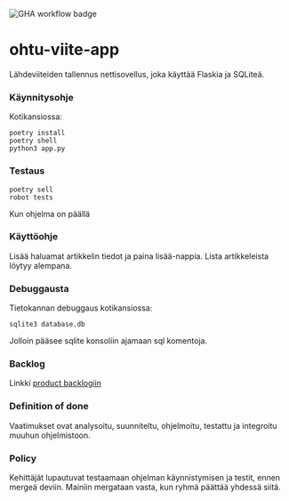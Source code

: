 ﻿![GHA workflow badge](https://github.com/Tuukjazz/ohtu-viite-app/actions/workflows/main.yml/badge.svg)

# ohtu-viite-app
Lähdeviiteiden tallennus nettisovellus, joka käyttää Flaskia ja SQLiteä.

### Käynnitysohje
Kotikansiossa:
```
poetry install
poetry shell
python3 app.py
```
### Testaus
```
poetry sell
robot tests
```
Kun ohjelma on päällä

### Käyttöohje
Lisää haluamat artikkelin tiedot ja paina lisää-nappia. Lista artikkeleista löytyy alempana.

### Debuggausta
Tietokannan debuggaus kotikansiossa:
```
sqlite3 database.db
```
Jolloin pääsee sqlite konsoliin ajamaan sql komentoja.

### Backlog
Linkki [product backlogiin](https://docs.google.com/spreadsheets/d/1Y8zzDWfnMRQlfKNQXj7rSJLi5pE2ypAosV2M5X0VCbM/edit#gid=1)

### Definition of done
Vaatimukset ovat analysoitu, suunniteltu, ohjelmoitu, testattu ja integroitu muuhun ohjelmistoon.

### Policy
Kehittäjät lupautuvat testaamaan ohjelman käynnistymisen ja testit, ennen mergeä deviin.
Mainiin mergataan vasta, kun ryhmä päättää yhdessä siitä.

